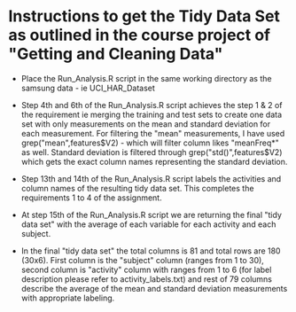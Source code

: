 Instructions to get the Tidy Data Set as outlined in the course project of "Getting and Cleaning Data"
=========

- Place the Run_Analysis.R script in the same working directory as the samsung data - ie UCI_HAR_Dataset

- Step 4th and 6th of the Run_Analysis.R script achieves the step 1 & 2 of the requirement ie merging the training and test sets to create one data set with only measurements on the mean and standard deviation for each measurement. For filtering the "mean" measurements, I have used grep("mean",features$V2) - which will filter column likes "meanFreq*" as well. Standard deviation is filtered through grep("std()",features$V2) which gets the exact column names representing the standard deviation.

-  Step 13th and 14th of the Run_Analysis.R script labels the activities and column names of the resulting tidy data set. This completes the requirements 1 to 4 of the assignment.

-  At step 15th of the Run_Analysis.R script we are returning the final "tidy data set" with the average of each variable for each activity and each subject.  

- In the final "tidy data set" the total columns is 81 and total rows are 180 (30x6). First column is the "subject" column (ranges from 1 to 30), second column is "activity" column with ranges from 1 to 6 (for label description please refer to activity_labels.txt) and rest of 79 columns describe the average of the mean and standard deviation measurements with appropriate labeling.
